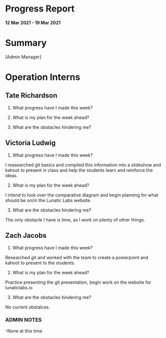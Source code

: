 # Progress Report

**12 Mar 2021 - 19 Mar 2021**

# Summary

[Admin Manager]

# Operation Interns

## Tate Richardson

1. What progress have I made this week?



2. What is my plan for the week ahead?



3. What are the obstacles hindering me?



## Victoria Ludwig

1. What progress have I made this week?

I reasearched git basics and compiled this information into a slideshow and kahoot to present in class and help the students learn and reinforce the ideas.

2. What is my plan for the week ahead?

I intend to look over the comparative diagram and begin planning for what should be on/in the Lunatic Labs website.

3. What are the obstacles hindering me?

The only obstacle I have is time, as I work on plenty of other things.



## Zach Jacobs

1. What progress have I made this week?

Researched git and worked with the team to create a powerpoint and kahoot to present to the students.

2. What is my plan for the week ahead?

Practice presenting the git presentation, begin work on the website for lunaticlabs.io

3. What are the obstacles hindering me?

No current obstalces.

### ADMIN NOTES

-None at this time


